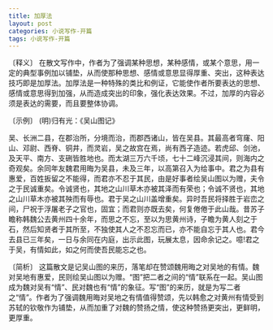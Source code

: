 ```yaml
---
title: 加厚法
layout: post
categories: 小说写作-开篇
tags: 小说写作-开篇
---
```


〔释义〕 在散文写作中，作者为了强调某种思想，某种感情，或某个意思，用一定的典型事例加以铺垫，从而使那种思想、感情或意思显得厚重、突出，这种表达技巧即是加厚法。加厚法是一种特殊的类比和例证，它能使作者所要表达的思想、感情或意思得到加强，从而造成突出的印象，强化表达效果。不过，加厚的内容必须是表达的需要，而且要整体协调。

〔示例〕 (明)归有光：《吴山图记》

吴、长洲二县，在郡治所，分境而治，而郡西诸山，皆在吴县。其最高者穹窿、阳山、邓尉、西脊、铜井，而灵岩，吴之故宫在焉，尚有西子造迹。若虎邱、剑池，及天平、南方、支硎皆胜地也。而太湖三万六千顷，七十二峰沉浸其间，则海内之奇观矣。余同年友魏君用晦为吴县，未及三年，以高第召入为给事中。君之为县有惠爱，百姓扳留之不能得，而君亦不忍于其民，由是好事者绘吴山图以为赠，夫令之于民诚重矣。令诚贤也，其地之山川草木亦被其泽而有荣也；令诚不贤也，其地之山川草木亦被其殃而有辱也。君于吴之山川盖增重矣。异时吾民将择胜于岩峦之间，尸祝于浮屠老子之官也，固宜；而君则亦既去矣，何复倦倦于此山哉。昔苏子瞻称韩魏公去黄州四十余年，而思之不忘，至以为思黄州诗，子瞻为黄人刻之于石，然后知贤者于其所至，不独使其人之不忍忘而已，亦不能自忘于其人也。君今去县已三年矣，一日与余同在内庭，出示此图，玩展太息，因命余记之。噫!君之于吴，有情如此，如之何而使吾民能忘之也。

〔简析〕 这篇散文是记吴山图的来历，落笔却在赞颂魏用晦之对吴地的有情。魏对吴地有惠爱，民则绘吴山图以为赠。“图”把二者之间的“情”联系在一起。吴山图成为魏对吴有“情”、民对魏也有“情”的象征。写“图”的来历，就是为写二者之“情”。作者为了强调魏用晦对吴地之有情值得赞颂，先以韩愈之对黄州有情受到苏轼的钦敬作为铺垫，从而加重了对魏的赞扬之情，使这种赞扬更突出，更鲜明，更厚重。 